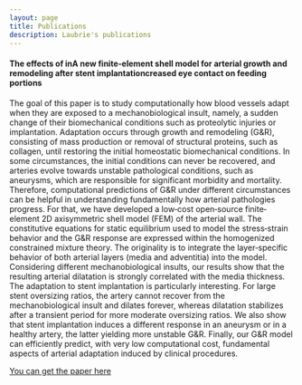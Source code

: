 ```yaml
---
layout: page
title: Publications
description: Laubrie's publications
---
```




#### The effects of inA new finite‐element shell model for arterial growth and remodeling after stent implantationcreased eye contact on feeding portions
The goal of this paper is to study computationally how blood vessels adapt when they are exposed to a mechanobiological insult, namely, a sudden change of their biomechanical conditions such as proteolytic injuries or implantation. Adaptation occurs through growth and remodeling (G&R), consisting of mass production or removal of structural proteins, such as collagen, until restoring the initial homeostatic biomechanical conditions. In some circumstances, the initial conditions can never be recovered, and arteries evolve towards unstable pathological conditions, such as aneurysms, which are responsible for significant morbidity and mortality. Therefore, computational predictions of G&R under different circumstances can be helpful in understanding fundamentally how arterial pathologies progress. For that, we have developed a low‐cost open‐source finite‐element 2D axisymmetric shell model (FEM) of the arterial wall. The constitutive equations for static equilibrium used to model the stress‐strain behavior and the G&R response are expressed within the homogenized constrained mixture theory. The originality is to integrate the layer‐specific behavior of both arterial layers (media and adventitia) into the model. Considering different mechanobiological insults, our results show that the resulting arterial dilatation is strongly correlated with the media thickness. The adaptation to stent implantation is particularly interesting. For large stent oversizing ratios, the artery cannot recover from the mechanobiological insult and dilates forever, whereas dilatation stabilizes after a transient period for more moderate oversizing ratios. We also show that stent implantation induces a different response in an aneurysm or in a healthy artery, the latter yielding more unstable G&R. Finally, our G&R model can efficiently predict, with very low computational cost, fundamental aspects of arterial adaptation induced by clinical procedures.

[You can get the paper here](https://onlinelibrary.wiley.com/doi/abs/10.1002/cnm.3282)

<!-- Note: this is how to write a comment in HTML. Everything in here won't show up on your webpage.-->

<!--
To increase the size of the title, use fewer # in front of the paper title.
To decrease the size of the title, use more #. 
To remove the italics, remove the * before and after the description
To remove the underline from the title, remove the <u> tags (<u> and </u>)
-->
